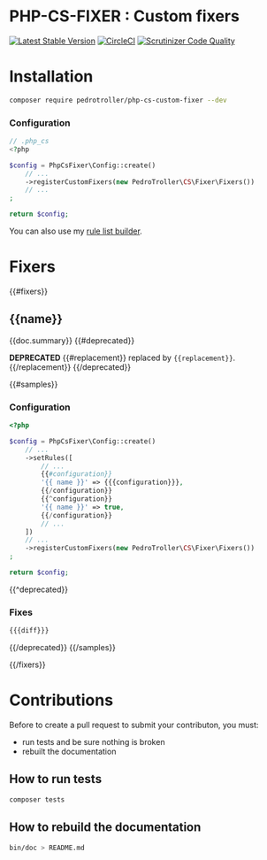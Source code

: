 # PHP-CS-FIXER : Custom fixers

[![Latest Stable Version](https://poser.pugx.org/pedrotroller/php-cs-custom-fixer/v/stable)](https://packagist.org/packages/pedrotroller/php-cs-custom-fixer)
[![CircleCI](https://circleci.com/gh/PedroTroller/PhpCSFixer-Custom-Fixers.svg?style=svg)](https://circleci.com/gh/PedroTroller/PhpCSFixer-Custom-Fixers)
[![Scrutinizer Code Quality](https://scrutinizer-ci.com/g/PedroTroller/PhpCSFixer-Custom-Fixers/badges/quality-score.png?b=master)](https://scrutinizer-ci.com/g/PedroTroller/PhpCSFixer-Custom-Fixers/?branch=master)

# Installation

```bash
composer require pedrotroller/php-cs-custom-fixer --dev
```

### Configuration

```php
// .php_cs
<?php

$config = PhpCsFixer\Config::create()
    // ...
    ->registerCustomFixers(new PedroTroller\CS\Fixer\Fixers())
    // ...
;

return $config;
```

You can also use my [rule list builder](doc/rule-set-factory.md).

# Fixers

{{#fixers}}

## {{name}}

{{doc.summary}}
{{#deprecated}}

**DEPRECATED**
{{#replacement}}
replaced by `{{replacement}}`.
{{/replacement}}
{{/deprecated}}

{{#samples}}
### Configuration

```php
<?php

$config = PhpCsFixer\Config::create()
    // ...
    ->setRules([
        // ...
        {{#configuration}}
        '{{ name }}' => {{{configuration}}},
        {{/configuration}}
        {{^configuration}}
        '{{ name }}' => true,
        {{/configuration}}
        // ...
    ])
    // ...
    ->registerCustomFixers(new PedroTroller\CS\Fixer\Fixers())
;

return $config;
```

{{^deprecated}}
### Fixes

```diff
{{{diff}}}
```
{{/deprecated}}
{{/samples}}

{{/fixers}}

# Contributions

Before to create a pull request to submit your contributon, you must:
 - run tests and be sure nothing is broken
 - rebuilt the documentation

## How to run tests

```bash
composer tests
```

## How to rebuild the documentation

```bash
bin/doc > README.md
```
